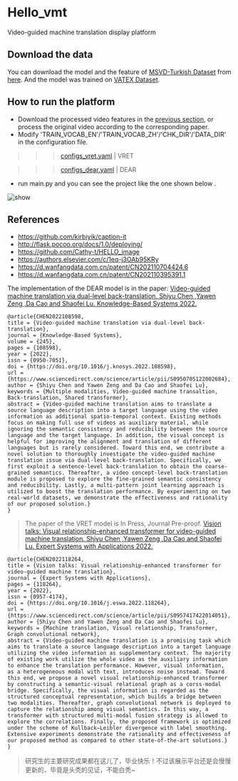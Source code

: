 # Hello_vmt
Video-guided machine translation display platform

## Download the data
You can download the model and the feature of [MSVD-Turkish Dataset](https://hucvl.github.io/MSVD-Turkish/) from [here](https://drive.google.com/drive/folders/13XgukW41ryW3lVuN_yQEuuqe9nUuXSqX?usp=sharing). And the model was trained on [VATEX Dataset](https://eric-xw.github.io/vatex-website/download.html).  

## How to run the platform
* Download the processed video features in the [previous section](https://github.com/Cathy-t/Hello_vmt#download-the-data), or process the original video according to the corresponding paper.
* Modify 'TRAIN_VOCAB_EN'/'TRAIN_VOCAB_ZH'/'CHK_DIR'/'DATA_DIR' in the configuration file. 

>>>[configs_vret.yaml](https://github.com/Cathy-t/Hello_vmt/blob/main/src/configs_vret.yaml)  | VRET

>>>[configs_dear.yaml](https://github.com/Cathy-t/Hello_vmt/blob/main/src/configs_dear.yaml)  | DEAR

* run main.py and you can see the project like the one shown below .

<img src="https://github.com/Cathy-t/Hello_vmt/blob/main/vmt.gif" alt="show" />

## References
- https://github.com/kirbiyik/caption-it
- http://flask.pocoo.org/docs/1.0/deploying/
- https://github.com/Cathy-t/HELLO_image
- https://authors.elsevier.com/c/1eq-j3OAb95KRy
- https://d.wanfangdata.com.cn/patent/CN202110704424.6
- https://d.wanfangdata.com.cn/patent/CN202110395391.1

The implementation of the DEAR model is in the paper: 
[Video-guided machine translation via dual-level back-translation. Shiyu Chen ,Yawen Zeng ,Da Cao and Shaofei Lu. Knowledge-Based Systems 2022.](https://authors.elsevier.com/c/1eq-j3OAb95KRy)

```
@article{CHEN2022108598,
title = {Video-guided machine translation via dual-level back-translation},
journal = {Knowledge-Based Systems},
volume = {245},
pages = {108598},
year = {2022},
issn = {0950-7051},
doi = {https://doi.org/10.1016/j.knosys.2022.108598},
url = {https://www.sciencedirect.com/science/article/pii/S0950705122002684},
author = {Shiyu Chen and Yawen Zeng and Da Cao and Shaofei Lu},
keywords = {Multiple modalities, Video-guided machine transaltion, Back-translation, Shared transformer},
abstract = {Video-guided machine translation aims to translate a source language description into a target language using the video information as additional spatio-temporal context. Existing methods focus on making full use of videos as auxiliary material, while ignoring the semantic consistency and reducibility between the source language and the target language. In addition, the visual concept is helpful for improving the alignment and translation of different languages but is rarely considered. Toward this end, we contribute a novel solution to thoroughly investigate the video-guided machine translation issue via dual-level back-translation. Specifically, we first exploit a sentence-level back-translation to obtain the coarse-grained semantics. Thereafter, a video concept-level back-translation module is proposed to explore the fine-grained semantic consistency and reducibility. Lastly, a multi-pattern joint learning approach is utilized to boost the translation performance. By experimenting on two real-world datasets, we demonstrate the effectiveness and rationality of our proposed solution.}
}
```

>The paper of the VRET model is In Press, Journal Pre-proof.
>[Vision talks: Visual relationship-enhanced transformer for video-guided machine translation. Shiyu Chen ,Yawen Zeng ,Da Cao and Shaofei Lu. Expert Systems with Applications 2022.](https://doi.org/10.1016/j.eswa.2022.118264)
```
@article{CHEN2022118264,
title = {Vision talks: Visual relationship-enhanced transformer for video-guided machine translation},
journal = {Expert Systems with Applications},
pages = {118264},
year = {2022},
issn = {0957-4174},
doi = {https://doi.org/10.1016/j.eswa.2022.118264},
url = {https://www.sciencedirect.com/science/article/pii/S0957417422014051},
author = {Shiyu Chen and Yawen Zeng and Da Cao and Shaofei Lu},
keywords = {Machine translation, Visual relationship, Transformer, Graph convolutional network},
abstract = {Video-guided machine translation is a promising task which aims to translate a source language description into a target language utilizing the video information as supplementary context. The majority of existing work utilize the whole video as the auxiliary information to enhance the translation performance. However, visual information, as a heterogeneous modal with text, introduces noise instead. Toward this end, we propose a novel visual relationship-enhanced transformer by constructing a semantic-visual relational graph as a corss-modal bridge. Specifically, the visual information is regarded as the structured conceptual representation, which builds a bridge between two modalities. Thereafter, graph convolutional network is deployed to capture the relationship among visual semantics. In this way, a transformer with structured multi-modal fusion strategy is allowed to explore the correlations. Finally, the proposed framework is optimized under the scheme of Kullback–Leibler divergence with label smoothing. Extensive experiments demonstrate the rationality and effectiveness of our proposed method as compared to other state-of-the-art solutions.}
}
```


>研究生的主要研究成果都在这儿了，毕业快乐！不过该展示平台还是会慢慢更新的，毕竟是头秃的见证，不能白秃~
